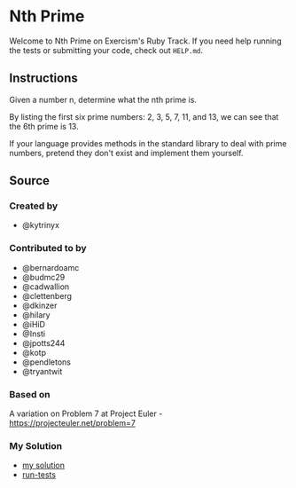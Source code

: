# Nth Prime

Welcome to Nth Prime on Exercism's Ruby Track.
If you need help running the tests or submitting your code, check out `HELP.md`.

## Instructions

Given a number n, determine what the nth prime is.

By listing the first six prime numbers: 2, 3, 5, 7, 11, and 13, we can see that the 6th prime is 13.

If your language provides methods in the standard library to deal with prime numbers, pretend they don't exist and implement them yourself.

## Source

### Created by

- @kytrinyx

### Contributed to by

- @bernardoamc
- @budmc29
- @cadwallion
- @clettenberg
- @dkinzer
- @hilary
- @iHiD
- @Insti
- @jpotts244
- @kotp
- @pendletons
- @tryantwit

### Based on

A variation on Problem 7 at Project Euler - https://projecteuler.net/problem=7

### My Solution

- [my solution](./nth_prime.rb)
- [run-tests](./run-tests-ruby.txt)
